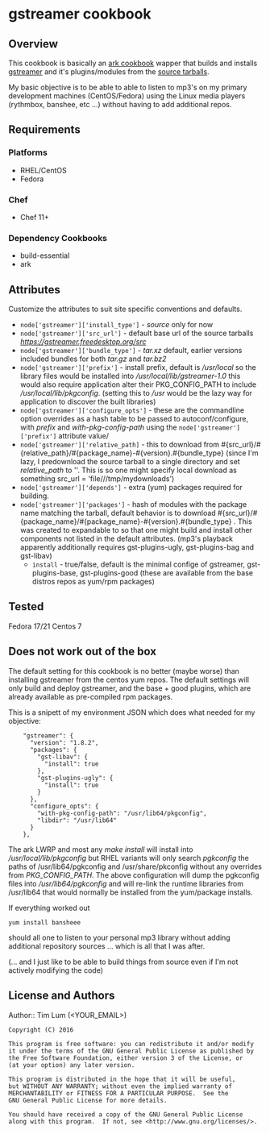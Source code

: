 
# gstreamer cookbook

## Overview
This cookbook is basically an [ark cookbook](https://supermarket.chef.io/cookbooks/ark) wapper that builds and installs [gstreamer](https://gstreamer.freedesktop.org/) and it's plugins/modules from the [source tarballs](https://gstreamer.freedesktop.org/src/).

My basic objective is to be able to able to listen to mp3's on my primary development machines (CentOS/Fedora) using the Linux media players (rythmbox, banshee, etc ...) without having to add additional repos. 

## Requirements
### Platforms
- RHEL/CentOS
- Fedora

### Chef
- Chef 11+

### Dependency Cookbooks
- build-essential
- ark

## Attributes
Customize the attributes to suit site specific conventions and defaults.
* `node['gstreamer']['install_type']` - *source* only for now 
* `node['gstreamer']['src_url']` - default base url of the source tarballs _https://gstreamer.freedesktop.org/src_
* `node['gstreamer']['bundle_type']` - *tar.xz* default, earlier versions included bundles for both *tar.gz* and *tar.bz2*
* `node['gstreamer']['prefix']` - install prefix, default is */usr/local* so the library files would be installed into */usr/local/lib/gstreamer-1.0* this would also require application alter their PKG_CONFIG_PATH to include */usr/local/lib/pkgconfig*. (setting this to */usr* would be the lazy way for application to discover the built libraries)
* `node['gstreamer']['configure_opts']` - these are the commandline option overrides as a hash table to be passed to autoconf/configure, with *prefix* and *with-pkg-config-path* using the `node['gstreamer']['prefix']` attribute value/
* `node['gstreamer']['relative_path]` - this to download from #{src_url}/#{relative_path}/#{package_name}-#{version}.#{bundle_type} (since I'm lazy, I predownload the source tarball to a single directory and set *relative_path* to ''. This is so one might specify local download as something src_url = 'file///tmp/mydownloads')
* `node['gstreamer']['depends']` - extra (yum) packages required for building.
* `node['gstreamer']['packages']` - hash of modules with the package name matching the tarball, default behavior is to download #{src_url}/#{package_name}/#{package_name}-#{version}.#{bundle_type} . This was created to expandable to so that one might build and install other components not listed in the default attributes. (mp3's playback apparently additionally requires gst-plugins-ugly, gst-plugins-bag and gst-libav)
    * `install` - true/false, default is the minimal confige of gstreamer, gst-plugins-base, gst-plugins-good (these are available from the base distros repos as yum/rpm packages)


## Tested
Fedora 17/21
Centos 7

## Does not work out of the box
The default setting for this cookbook is no better (maybe worse) than installing gstreamer from the centos yum repos. The default settings will only build and deploy gstreamer, and the base + good plugins, which are already available as pre-compiled rpm packages.


This is a snipett of my environment JSON which does what needed for my objective:
``` 
    "gstreamer": {
      "version": "1.8.2",
      "packages": {
        "gst-libav": {
          "install": true
        },
        "gst-plugins-ugly": {
          "install": true
        }
      },
      "configure_opts": {
        "with-pkg-config-path": "/usr/lib64/pkgconfig",
        "libdir": "/usr/lib64"
      }
    },
```

The ark LWRP and most any _make install_ will install into _/usr/local/lib/pkgconfig_ but RHEL variants will only search *pgkconfig* the paths of /usr/lib64/pgkconfig and /usr/share/pkconfig without any overrides from *PKG_CONFIG_PATH*. The above configuration will dump the pgkconfig files into */usr/lib64/pgkconfig* and will re-link the runtime libraries from /usr/lib64 that would normally be installed from the yum/package installs.

If everything worked out
```
yum install bansheee
```

should all one to listen to your personal mp3 library without adding additional repository sources ... which is all that I was after.

(... and I just like to be able to build things from source even if I'm not actively modifying the code)

## License and Authors

Author:: Tim Lum (<YOUR_EMAIL>)

    Copyright (C) 2016

    This program is free software: you can redistribute it and/or modify
    it under the terms of the GNU General Public License as published by
    the Free Software Foundation, either version 3 of the License, or
    (at your option) any later version.

    This program is distributed in the hope that it will be useful,
    but WITHOUT ANY WARRANTY; without even the implied warranty of
    MERCHANTABILITY or FITNESS FOR A PARTICULAR PURPOSE.  See the
    GNU General Public License for more details.

    You should have received a copy of the GNU General Public License
    along with this program.  If not, see <http://www.gnu.org/licenses/>.
